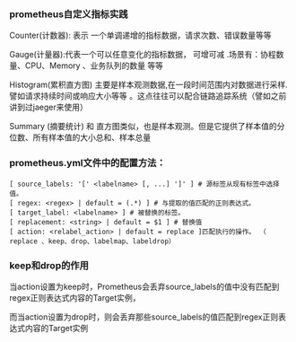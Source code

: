 ### prometheus自定义指标实践




Counter(计数器): 表示 一个单调递增的指标数据，请求次数、错误数量等等

Gauge(计量器):代表一个可以任意变化的指标数据， 可增可减 .场景有：协程数量、CPU、Memory 、业务队列的数量 等等

Histogram(累积直方图)
主要是样本观测数据,在一段时间范围内对数据进行采样. 譬如请求持续时间或响应大小等等 。这点往往可以配合链路追踪系统（譬如之前讲到过jaeger来使用）

Summary (摘要统计)
和 直方图类似，也是样本观测。但是它提供了样本值的分位数、所有样本值的大小总和、样本总量

### prometheus.yml文件中的配置方法：
```bigquery
[ source_labels: '[' <labelname> [, ...] ']' ] # 源标签从现有标签中选择值。
[ regex: <regex> | default = (.*) ] # 与提取的值匹配的正则表达式。
[ target_label: <labelname> ] # 被替换的标签。
[ replacement: <string> | default = $1 ] # 替换值
[ action: <relabel_action> | default = replace ]匹配执行的操作。 （ replace 、keep、drop、labelmap、labeldrop）
```

### keep和drop的作用
当action设置为keep时，Prometheus会丢弃source_labels的值中没有匹配到regex正则表达式内容的Target实例，

而当action设置为drop时，则会丢弃那些source_labels的值匹配到regex正则表达式内容的Target实例

